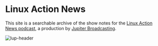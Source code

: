# Linux Action News

This site is a searchable archive of the show notes for the [Linux Action News podcast](https://linuxactionnews.com/), a production by [Jupiter Broadcasting](https://www.jupiterbroadcasting.com/).

![lup-header](/images/lan-header.jpg)
